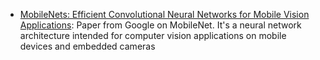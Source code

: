 
* [MobileNets: Efficient Convolutional Neural Networks for Mobile Vision Applications](https://arxiv.org/abs/1704.04861): Paper from Google on MobileNet. It's a neural network architecture intended for computer vision applications on mobile devices and embedded cameras 
